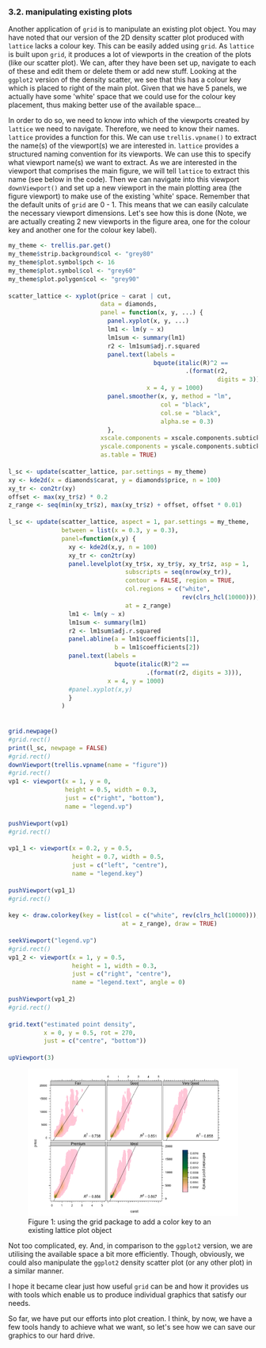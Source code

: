 

### 3.2. manipulating existing plots

Another application of `grid` is to manipulate an existing plot object. You may have noted that our version of the 2D density scatter plot produced with `lattice` lacks a colour key. This can be easily added using `grid`. As `lattice` is built upon `grid`, it produces a lot of viewports in the creation of the plots (like our scatter plot). We can, after they have been set up, navigate to each of these and edit them or delete them or add new stuff. Looking at the `ggplot2` version of the density scatter, we see that this has a colour key which is placed to right of the main plot. Given that we have 5 panels, we actually have some 'white' space that we could use for the colour key placement, thus making better use of the available space...

In order to do so, we need to know into which of the viewports created by `lattice` we need to navigate. Therefore, we need to know their names. `lattice` provides a function for this. We can use `trellis.vpname()` to extract the name(s) of the viewport(s) we are interested in. `lattice` provides a structured naming convention for its viewports. We can use this to specify what viewport name(s) we want to extract. As we are interested in the viewport that comprises the main figure, we will tell `lattice` to extract this name (see below in the code). Then we can navigate into this viewport `downViewport()` and set up a new viewport in the main plotting area (the figure viewport) to make use of the existing 'white' space. Remember that the default units of `grid` are 0 - 1. This means that we can easily calculate the necessary viewport dimensions. Let's see how this is done (Note, we are actually creating 2 new viewports in the figure area, one for the colour key and another one for the colour key label).


```r
my_theme <- trellis.par.get()
my_theme$strip.background$col <- "grey80"
my_theme$plot.symbol$pch <- 16
my_theme$plot.symbol$col <- "grey60"
my_theme$plot.polygon$col <- "grey90"

scatter_lattice <- xyplot(price ~ carat | cut, 
                          data = diamonds, 
                          panel = function(x, y, ...) {
                            panel.xyplot(x, y, ...)
                            lm1 <- lm(y ~ x)
                            lm1sum <- summary(lm1)
                            r2 <- lm1sum$adj.r.squared
                            panel.text(labels = 
                                         bquote(italic(R)^2 == 
                                                  .(format(r2, 
                                                           digits = 3))),
                                       x = 4, y = 1000)
                            panel.smoother(x, y, method = "lm", 
                                           col = "black", 
                                           col.se = "black",
                                           alpha.se = 0.3)
                            },
                          xscale.components = xscale.components.subticks,
                          yscale.components = yscale.components.subticks,
                          as.table = TRUE)

l_sc <- update(scatter_lattice, par.settings = my_theme)
xy <- kde2d(x = diamonds$carat, y = diamonds$price, n = 100) 
xy_tr <- con2tr(xy)
offset <- max(xy_tr$z) * 0.2
z_range <- seq(min(xy_tr$z), max(xy_tr$z) + offset, offset * 0.01)

l_sc <- update(scatter_lattice, aspect = 1, par.settings = my_theme, 
               between = list(x = 0.3, y = 0.3),
               panel=function(x,y) {
                 xy <- kde2d(x,y, n = 100) 
                 xy_tr <- con2tr(xy)                 
                 panel.levelplot(xy_tr$x, xy_tr$y, xy_tr$z, asp = 1,
                                 subscripts = seq(nrow(xy_tr)), 
                                 contour = FALSE, region = TRUE, 
                                 col.regions = c("white", 
                                                 rev(clrs_hcl(10000))),
                                 at = z_range)
                 lm1 <- lm(y ~ x)
                 lm1sum <- summary(lm1)
                 r2 <- lm1sum$adj.r.squared
                 panel.abline(a = lm1$coefficients[1], 
                              b = lm1$coefficients[2])
                 panel.text(labels = 
                              bquote(italic(R)^2 == 
                                       .(format(r2, digits = 3))),
                            x = 4, y = 1000)
                 #panel.xyplot(x,y) 
                 } 
               ) 


grid.newpage()
#grid.rect()
print(l_sc, newpage = FALSE)
#grid.rect()
downViewport(trellis.vpname(name = "figure"))
#grid.rect()
vp1 <- viewport(x = 1, y = 0, 
                height = 0.5, width = 0.3,
                just = c("right", "bottom"),
                name = "legend.vp")

pushViewport(vp1)
#grid.rect()

vp1_1 <- viewport(x = 0.2, y = 0.5, 
                  height = 0.7, width = 0.5,
                  just = c("left", "centre"),
                  name = "legend.key")

pushViewport(vp1_1)
#grid.rect()

key <- draw.colorkey(key = list(col = c("white", rev(clrs_hcl(10000))),
                                at = z_range), draw = TRUE)

seekViewport("legend.vp")
#grid.rect()
vp1_2 <- viewport(x = 1, y = 0.5, 
                  height = 1, width = 0.3,
                  just = c("right", "centre"),
                  name = "legend.text", angle = 0)

pushViewport(vp1_2)
#grid.rect()

grid.text("estimated point density", 
          x = 0, y = 0.5, rot = 270, 
          just = c("centre", "bottom"))

upViewport(3)
```

<figure><img src="../../book_figures/grid manipulate.png"><figcaption>Figure 1: using the grid package to add a color key to an existing lattice plot object</figcaption></figure>

Not too complicated, ey. And, in comparison to the `ggplot2` version, we are utilising the available space a bit more efficiently. Though, obviously, we could also manipulate the `ggplot2` density scatter plot (or any other plot) in a similar manner. 

I hope it became clear just how useful `grid` can be and how it provides us with tools which enable us to produce individual graphics that satisfy our needs. 

So far, we have put our efforts into plot creation. I think, by now, we have a few tools handy to achieve what we want, so let's see how we can save our graphics to our hard drive.
